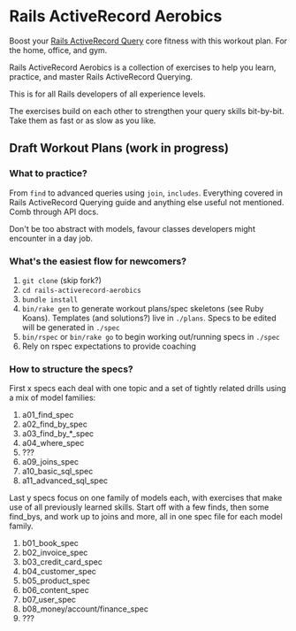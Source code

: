 # Rails ActiveRecord Aerobics
Boost your [Rails ActiveRecord Query](http://guides.rubyonrails.org/active_record_querying.html) core fitness with this workout plan. For the home, office, and gym.

Rails ActiveRecord Aerobics is a collection of exercises to help you learn, practice, and master Rails ActiveRecord Querying. 

This is for all Rails developers of all experience levels. 

The exercises build on each other to strengthen your query skills bit-by-bit. Take them as fast or as slow as you like.

## Draft Workout Plans (work in progress)

### What to practice?

From `find` to advanced queries using `join`, `includes`. Everything covered in Rails ActiveRecord Querying guide and anything else useful not mentioned. Comb through API docs. 

Don't be too abstract with models, favour classes developers might encounter in a day job.

### What's the easiest flow for newcomers?

1. `git clone` (skip fork?)
2. `cd rails-activerecord-aerobics`
3. `bundle install`
4. `bin/rake gen` to generate workout plans/spec skeletons (see Ruby Koans). Templates (and solutions?) live in `./plans`. Specs to be edited will be generated in `./spec`
5. `bin/rspec` or `bin/rake go` to begin working out/running specs in `./spec`
6. Rely on rspec expectations to provide coaching

### How to structure the specs?

First x specs each deal with one topic and a set of tightly related drills using a mix of model families:

1. a01_find_spec
2. a02_find_by_spec
3. a03_find_by_*_spec
4. a04_where_spec
5. ???
9. a09_joins_spec
10. a10_basic_sql_spec
11. a11_advanced_sql_spec

Last y specs focus on one family of models each, with exercises that make use of all previously learned skills. Start off with a few finds, then some find_bys, and work up to joins and more, all in one spec file for each model family.

1. b01_book_spec
2. b02_invoice_spec
3. b03_credit_card_spec
4. b04_customer_spec
5. b05_product_spec
6. b06_content_spec
7. b07_user_spec
8. b08_money/account/finance_spec
9. ???


